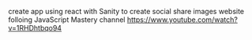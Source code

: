 create app using react with Sanity to create social share images website folloing JavaScript Mastery channel https://www.youtube.com/watch?v=1RHDhtbqo94

